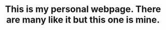 
<h1 align="center">
  This is my personal webpage. There are many like it but this one is mine.
</h1>

